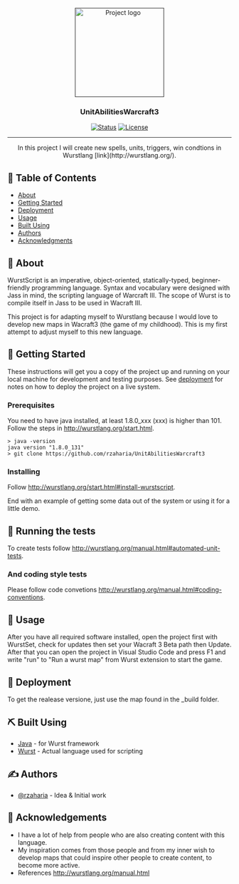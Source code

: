 <p align="center">
  <a href="" rel="noopener">
 <img width=200px height=200px src="https://i.imgur.com/6wj0hh6.jpg" alt="Project logo"></a>
</p>

<h3 align="center">UnitAbilitiesWarcraft3</h3>

<div align="center">

[![Status](https://img.shields.io/badge/status-active-success.svg)](https://github.com/rzaharia/UnitAbilitiesWarcraft3)
[![License](https://img.shields.io/badge/license-MIT-blue.svg)](/LICENSE)

</div>

---

<p align="center"> In this project I will create new spells, units, triggers, win condtions in Wurstlang [link](http://wurstlang.org/).
    <br> 
</p>

## 📝 Table of Contents

- [About](#about)
- [Getting Started](#getting_started)
- [Deployment](#deployment)
- [Usage](#usage)
- [Built Using](#built_using)
- [Authors](#authors)
- [Acknowledgments](#acknowledgement)

## 🧐 About <a name = "about"></a>
WurstScript is an imperative, object-oriented, statically-typed, beginner-friendly programming language. Syntax and vocabulary were designed with Jass in mind, the scripting language of Warcraft III. The scope of Wurst is to compile itself in Jass to be used in Wacraft III.

This project is for adapting myself to Wurstlang because I would love to develop new maps in Wacraft3 (the game of my childhood). This is my first attempt to adjust myself to this new language. 

## 🏁 Getting Started <a name = "getting_started"></a>

These instructions will get you a copy of the project up and running on your local machine for development and testing purposes. See [deployment](#deployment) for notes on how to deploy the project on a live system.

### Prerequisites

You need to have java installed, at least 1.8.0_xxx (xxx) is higher than 101. Follow the steps in http://wurstlang.org/start.html. 

```
> java -version
java version "1.8.0_131"
> git clone https://github.com/rzaharia/UnitAbilitiesWarcraft3
```

### Installing

Follow http://wurstlang.org/start.html#install-wurstscript.


End with an example of getting some data out of the system or using it for a little demo.

## 🔧 Running the tests <a name = "tests"></a>

To create tests follow http://wurstlang.org/manual.html#automated-unit-tests.

### And coding style tests
Please follow code convetions http://wurstlang.org/manual.html#coding-conventions.

## 🎈 Usage <a name="usage"></a>

After you have all required software installed, open the project first with WurstSet, check for updates then set your Wacraft 3 Beta path then Update. After that you can open the project in Visual Studio Code and press F1 and write "run" to "Run a wurst map" from Wurst extension to start the game.

## 🚀 Deployment <a name = "deployment"></a>

To get the realease versione, just use the map found in the _build folder.

## ⛏️ Built Using <a name = "built_using"></a>

- [Java](https://adoptopenjdk.net/) - for Wurst framework
- [Wurst](http://wurstlang.org/) - Actual language used for scripting

## ✍️ Authors <a name = "authors"></a>

- [@rzaharia](https://github.com/rzaharia) - Idea & Initial work

## 🎉 Acknowledgements <a name = "acknowledgement"></a>

- I have a lot of help from people who are also creating content with this language.
- My inspiration comes from those people and from my inner wish to develop maps that could inspire other people to create content, to become more active.
- References
  http://wurstlang.org/manual.html
